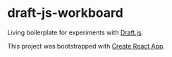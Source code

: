 # draft-js-workboard

Living boilerplate for experiments with [Draft.js](https://draftjs.org/).

This project was bootstrapped with [Create React App](https://github.com/facebookincubator/create-react-app).
